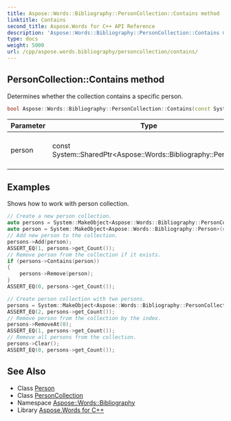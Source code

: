 ```yaml
---
title: Aspose::Words::Bibliography::PersonCollection::Contains method
linktitle: Contains
second_title: Aspose.Words for C++ API Reference
description: 'Aspose::Words::Bibliography::PersonCollection::Contains method. Determines whether the collection contains a specific person in C++.'
type: docs
weight: 5000
url: /cpp/aspose.words.bibliography/personcollection/contains/
---
```

## PersonCollection::Contains method


Determines whether the collection contains a specific person.

```cpp
bool Aspose::Words::Bibliography::PersonCollection::Contains(const System::SharedPtr<Aspose::Words::Bibliography::Person> &person)
```


| Parameter | Type | Description |
| --- | --- | --- |
| person | const System::SharedPtr\<Aspose::Words::Bibliography::Person\>\& | The person to locate in the collection. |

## Examples



Shows how to work with person collection. 
```cpp
// Create a new person collection.
auto persons = System::MakeObject<Aspose::Words::Bibliography::PersonCollection>();
auto person = System::MakeObject<Aspose::Words::Bibliography::Person>(u"Roxanne", u"Brielle", u"Tejeda_updated");
// Add new person to the collection.
persons->Add(person);
ASSERT_EQ(1, persons->get_Count());
// Remove person from the collection if it exists.
if (persons->Contains(person))
{
    persons->Remove(person);
}
ASSERT_EQ(0, persons->get_Count());

// Create person collection with two persons.
persons = System::MakeObject<Aspose::Words::Bibliography::PersonCollection>(System::MakeArray<System::SharedPtr<Aspose::Words::Bibliography::Person>>({System::MakeObject<Aspose::Words::Bibliography::Person>(u"Roxanne_1", u"Brielle_1", u"Tejeda_1"), System::MakeObject<Aspose::Words::Bibliography::Person>(u"Roxanne_2", u"Brielle_2", u"Tejeda_2")}));
ASSERT_EQ(2, persons->get_Count());
// Remove person from the collection by the index.
persons->RemoveAt(0);
ASSERT_EQ(1, persons->get_Count());
// Remove all persons from the collection.
persons->Clear();
ASSERT_EQ(0, persons->get_Count());
```

## See Also

* Class [Person](../../person/)
* Class [PersonCollection](../)
* Namespace [Aspose::Words::Bibliography](../../)
* Library [Aspose.Words for C++](../../../)
